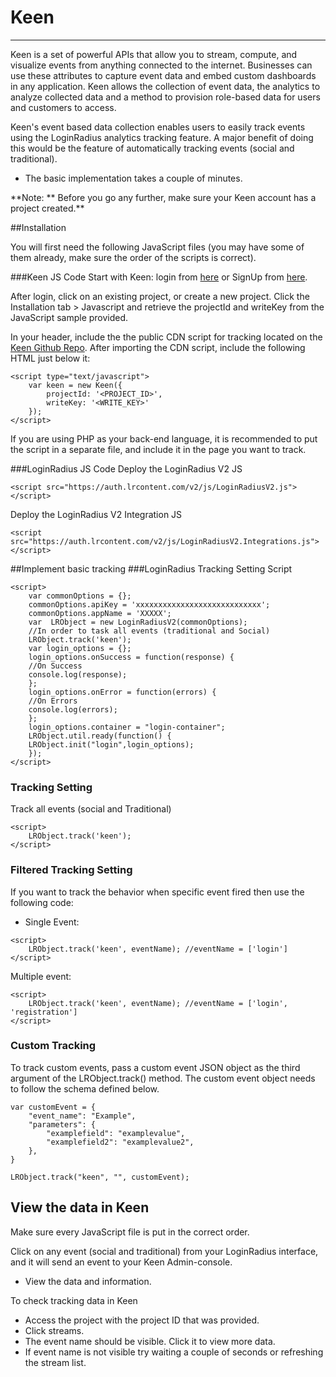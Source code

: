 # Keen

---

Keen is a set of powerful APIs that allow you to stream, compute, and visualize events from anything connected to the internet. Businesses can use these attributes to capture event data and embed custom dashboards in any application. Keen allows the collection of event data, the analytics to analyze collected data and a method to provision role-based data for users and customers to access.

Keen's event based data collection enables users to easily track events using the LoginRadius analytics tracking feature. A major benefit of doing this would be the feature of automatically tracking events (social and traditional).

- The basic implementation takes a couple of minutes.

**Note: ** Before you go any further, make sure your Keen account has a project created.\*\*

##Installation

You will first need the following JavaScript files (you may have some of them already, make sure the order of the scripts is correct).

###Keen JS Code
Start with Keen: login from [here](https://keen.io/login) or SignUp from [here](https://keen.io/signup).

After login, click on an existing project, or create a new project. Click the Installation tab > Javascript and retrieve the projectId and writeKey from the JavaScript sample provided.

In your header, include the the public CDN script for tracking located on the [Keen Github Repo](https://github.com/keen/keen-tracking.js). After importing the CDN script, include the following HTML just below it:

```
<script type="text/javascript">
    var keen = new Keen({
        projectId: '<PROJECT_ID>',
        writeKey: '<WRITE_KEY>'
    });
</script>
```

If you are using PHP as your back-end language, it is recommended to put the script in a separate file, and include it in the page you want to track.

###LoginRadius JS Code
Deploy the LoginRadius V2 JS

```
<script src="https://auth.lrcontent.com/v2/js/LoginRadiusV2.js"></script>
```

Deploy the LoginRadius V2 Integration JS

```
<script src="https://auth.lrcontent.com/v2/js/LoginRadiusV2.Integrations.js"></script>
```

##Implement basic tracking
###LoginRadius Tracking Setting Script

```
<script>
    var commonOptions = {};
    commonOptions.apiKey = 'xxxxxxxxxxxxxxxxxxxxxxxxxxxx';
    commonOptions.appName = 'XXXXX';
    var  LRObject = new LoginRadiusV2(commonOptions);
    //In order to task all events (traditional and Social)
    LRObject.track('keen');
    var login_options = {};
    login_options.onSuccess = function(response) {
    //On Success
    console.log(response);
    };
    login_options.onError = function(errors) {
    //On Errors
    console.log(errors);
    };
    login_options.container = "login-container";
    LRObject.util.ready(function() {
    LRObject.init("login",login_options);
    });
</script>
```

### Tracking Setting

Track all events (social and Traditional)

```
<script>
    LRObject.track('keen');
</script>
```

### Filtered Tracking Setting

If you want to track the behavior when specific event fired then use the following code:

- Single Event:

```
<script>
    LRObject.track('keen', eventName); //eventName = ['login']
</script>
```

Multiple event:

```
<script>
    LRObject.track('keen', eventName); //eventName = ['login', 'registration']
</script>
```

### Custom Tracking

To track custom events, pass a custom event JSON object as the third argument of the LRObject.track() method. The custom event object needs to follow the schema defined below.

```
var customEvent = {
	"event_name": "Example",
    "parameters": {
    	"examplefield": "examplevalue",
        "examplefield2": "examplevalue2",
    },
}

LRObject.track("keen", "", customEvent);
```

## View the data in Keen
Make sure every JavaScript file is put in the correct order.

Click on any event (social and traditional) from your LoginRadius interface, and it will send an event to your Keen Admin-console.

- View the data and information.

To check tracking data in Keen

- Access the project with the project ID that was provided.
- Click streams.
- The event name should be visible. Click it to view more data.
- If event name is not visible try waiting a couple of seconds or refreshing the stream list.
